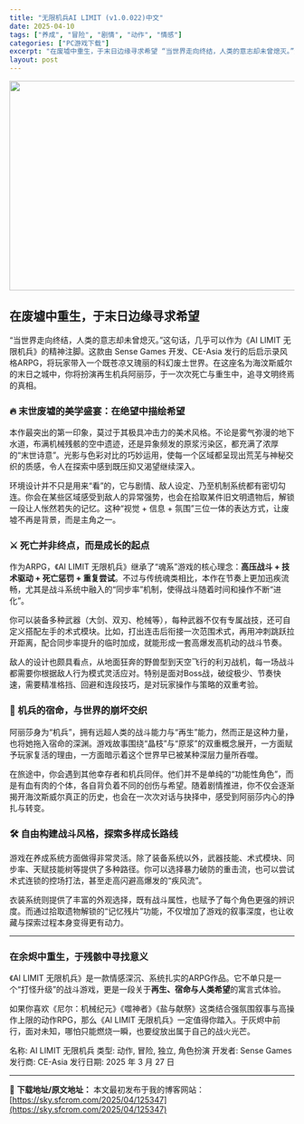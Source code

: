 ```yaml
---
title: "无限机兵AI LIMIT (v1.0.022)中文"
date: 2025-04-10
tags: ["养成", "冒险", "剧情", "动作", "情感"]
categories: ["PC游戏下载"]
excerpt: "在废墟中重生，于末日边缘寻求希望 “当世界走向终结，人类的意志却未曾熄灭。”这句话，几乎可以作为《AI LIMIT 无限机兵》的精神注脚。这款由 Sense Games 开发、CE-Asia 发行的后启示录风格ARPG，将玩家带入一个既苍凉又瑰丽的科幻废土世界。在这座名为海汶斯威尔的末日之城中，你将&hellip;"
layout: post
---
```


<img class="aligncenter size-full wp-image-125348" src="https://sky.sfcrom.com/wp-content/uploads/2025/04/2025041001175912.webp" alt="" width="660" height="370" />
<h2 class="" data-start="55" data-end="92">在废墟中重生，于末日边缘寻求希望</h2>
<p class="" data-start="94" data-end="258">“当世界走向终结，人类的意志却未曾熄灭。”这句话，几乎可以作为《AI LIMIT 无限机兵》的精神注脚。这款由 Sense Games 开发、CE-Asia 发行的后启示录风格ARPG，将玩家带入一个既苍凉又瑰丽的科幻废土世界。在这座名为海汶斯威尔的末日之城中，你将扮演再生机兵阿丽莎，于一次次死亡与重生中，追寻文明终焉的真相。</p>

<h3 class="" data-start="260" data-end="285">🔥 末世废墟的美学盛宴：在绝望中描绘希望</h3>
<p class="" data-start="287" data-end="418">本作最突出的第一印象，莫过于其极具冲击力的美术风格。不论是雾气弥漫的地下水道，布满机械残骸的空中遗迹，还是异象频发的原浆污染区，都充满了浓厚的“末世诗意”。光影与色彩对比的巧妙运用，使每一个区域都呈现出荒芜与神秘交织的质感，令人在探索中感到既压抑又渴望继续深入。</p>
<p class="" data-start="420" data-end="546">环境设计并不只是用来“看”的，它与剧情、敌人设定、乃至机制系统都有密切勾连。你会在某些区域感受到敌人的异常强势，也会在拾取某件旧文明遗物后，解锁一段让人怅然若失的记忆。这种“视觉 + 信息 + 氛围”三位一体的表达方式，让废墟不再是背景，而是主角之一。</p>

<h3 class="" data-start="548" data-end="569">⚔️ 死亡并非终点，而是成长的起点</h3>
<p class="" data-start="571" data-end="698">作为ARPG，《AI LIMIT 无限机兵》继承了“魂系”游戏的核心理念：<strong data-start="608" data-end="637">高压战斗 + 技术驱动 + 死亡惩罚 + 重复尝试</strong>。不过与传统魂类相比，本作在节奏上更加迅疾流畅，尤其是战斗系统中融入的“同步率”机制，使得战斗随着时间和操作不断“进化”。</p>
<p class="" data-start="700" data-end="807">你可以装备多种武器（大剑、双刃、枪械等），每种武器不仅有专属战技，还可自定义搭配左手的术式模块。比如，打出连击后衔接一次范围术式，再用冲刺跳跃拉开距离，配合同步率提升的临时加成，就能形成一套高爆发高机动的战斗节奏。</p>
<p class="" data-start="809" data-end="913">敌人的设计也颇具看点，从地面狂奔的野兽型到天空飞行的利刃战机，每一场战斗都需要你根据敌人行为模式灵活应对。特别是面对Boss战，破绽极少、节奏快速，需要精准格挡、回避和连段技巧，是对玩家操作与策略的双重考验。</p>

<h3 class="" data-start="915" data-end="936">🌿 机兵的宿命，与世界的崩坏交织</h3>
<p class="" data-start="938" data-end="1046">阿丽莎身为“机兵”，拥有远超人类的战斗能力与“再生”能力，然而正是这种力量，也将她拖入宿命的深渊。游戏故事围绕“晶枝”与“原浆”的双重概念展开，一方面赋予玩家复活的理由，一方面暗示着这个世界早已被某种深层力量所吞噬。</p>
<p class="" data-start="1048" data-end="1162">在旅途中，你会遇到其他幸存者和机兵同伴。他们并不是单纯的“功能性角色”，而是有血有肉的个体，各自背负着不同的创伤与希望。随着剧情推进，你不仅会逐渐揭开海汶斯威尔真正的历史，也会在一次次对话与抉择中，感受到阿丽莎内心的挣扎与转变。</p>

<h3 class="" data-start="1164" data-end="1189">🛠️ 自由构建战斗风格，探索多样成长路线</h3>
<p class="" data-start="1191" data-end="1289">游戏在养成系统方面做得非常灵活。除了装备系统以外，武器技能、术式模块、同步率、天赋技能树等提供了多种路径。你可以选择暴力破防的重击流，也可以尝试术式连锁的控场打法，甚至走高闪避高爆发的“疾风流”。</p>
<p class="" data-start="1291" data-end="1379">衣装系统则提供了丰富的外观选择，既有战斗属性，也赋予了每个角色更强的辨识度。而通过拾取遗物解锁的“记忆残片”功能，不仅增加了游戏的叙事深度，也让收藏与探索过程本身变得更有动力。</p>


<hr class="" data-start="1381" data-end="1384" />

<h3 class="" data-start="1386" data-end="1408">在余烬中重生，于残骸中寻找意义</h3>
<p class="" data-start="1410" data-end="1491">《AI LIMIT 无限机兵》是一款情感深沉、系统扎实的ARPG作品。它不单只是一个“打怪升级”的战斗游戏，更是一段关于<strong data-start="1470" data-end="1484">再生、宿命与人类希望</strong>的寓言式体验。</p>
<p class="" data-start="1493" data-end="1601">如果你喜欢《尼尔：机械纪元》《噬神者》《盐与献祭》这类结合强氛围叙事与高操作上限的动作RPG，那么《AI LIMIT 无限机兵》一定值得你踏入。于灰烬中前行，面对未知，哪怕只能燃烧一瞬，也要绽放出属于自己的战火光芒。</p>
名称: AI LIMIT 无限机兵
类型: 动作, 冒险, 独立, 角色扮演
开发者: Sense Games
发行商: CE-Asia
发行日期: 2025 年 3 月 27 日

---
📖 **下载地址/原文地址：** 本文最初发布于我的博客网站：[https://sky.sfcrom.com/2025/04/125347](https://sky.sfcrom.com/2025/04/125347)
